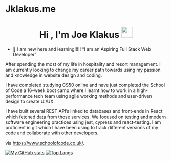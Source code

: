 # Jklakus.me


<h1 align="center">Hi , I'm Joe Klakus <img src="https://media.giphy.com/media/hvRJCLFzcasrR4ia7z/giphy.gif" width="35"></h1>

- :school: I am new here and learning!!!!! “I am an Aspiring Full Stack Web Developer”

After spending the most of my life in hospitality and resort management. I am currently looking to change my career path towards using my passion and knowledge in website design and coding.

I have completed studying CS50 online and have just completed the School of Code a 16-week boot camp where I learnt how to work in a high-performance tech team using agile working methods and user-driven design to create UI/UX. 

I have built several REST API’s linked to databases and front-ends in React which fetched data from those services. We focused on testing and modern software engineering practices using jest, cypress and react-testing. I am proficient in git which I have been using to track different versions of my code and collaborate with other developers.

via https://www.schoolofcode.co.uk/.


[![My GitHub stats](https://github-readme-stats.vercel.app/api?username=JojokCreator&show_icons=true&theme=radical)]()
[![Top Langs](https://github-readme-stats.vercel.app/api/top-langs/?username=JojokCreator&theme=radical)]()
